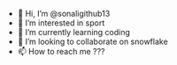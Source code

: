 - 👋 Hi, I’m @sonaligithub13
- 👀 I’m interested in sport
- 🌱 I’m currently learning coding
- 💞️ I’m looking to collaborate on snowflake
- 📫 How to reach me ???

<!---
sonaligithub13/sonaligithub13 is a ✨ special ✨ repository because its `README.md` (this file) appears on your GitHub profile.
You can click the Preview link to take a look at your changes.
--->
